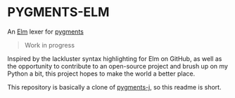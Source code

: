 PYGMENTS-ELM
============

An [Elm](http://elm-lang.org) lexer for [pygments](http://pygments.org)

> Work in progress

Inspired by the lackluster syntax highlighting for Elm on GitHub, as well as the opportunity to contribute to an open-source project and brush up on my Python a bit, this project hopes to make the world a better place.

This repository is basically a clone of [pygments-j](https://github.com/hoosierEE/pygments-j), so this readme is short.
